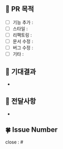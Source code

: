 ## 🌴 PR 목적
- [ ] 기능 추가 : 
- [ ] 스타일 : 
- [ ] 리팩토링 :
- [ ] 문서 수정 :
- [ ] 버그 수정 :
- [ ] 기타 : 

## 🌴 기대결과
- 

## 🌴 전달사항
- 

## 🍀 Issue Number
close : #
